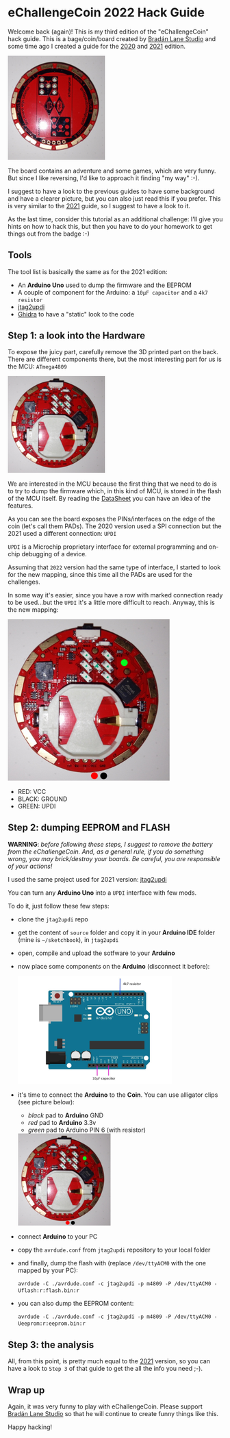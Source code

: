 # eChallengeCoin 2022 Hack Guide

Welcome back (again)! This is my third edition of the "eChallengeCoin" hack guide.  This is a bage/coin/board created by [Bradán Lane Studio](https://www.tindie.com/stores/bradanlane/) and some time ago I created a guide for the [2020](https://github.com/cecio/eChallengeCoin-2020/blob/main/README.md)  and [2021](https://github.com/cecio/eChallengeCoin-2021/blob/main/README.md) edition.

<img src="https://github.com/cecio/eChallengeCoin-2022/blob/main/Pictures/Front.jpg" alt="thecoin" height="45%" width="45%"/>

The board contains an adventure and some games, which are very funny. But since I like reversing, I'd like to approach it finding  "my way" :-).

I suggest to have a look to the previous guides to have some background and have a clearer picture, but you can also just read this if you prefer. This is very similar to the [2021](https://github.com/cecio/eChallengeCoin-2021/blob/main/README.md) guide, so I suggest to have a look to it.

As the last time, consider this tutorial as an additional challenge: I'll give you hints on how to hack this, but then you have to do your homework to get things out from the badge :-)

## Tools

The tool list is basically the same as for the 2021 edition:

- An **Arduino Uno** used to dump the firmware and the EEPROM
- A couple of component for the Arduino: a `10μF capacitor` and a `4k7 resistor`
- [jtag2updi](https://github.com/ElTangas/jtag2updi)
- [Ghidra](https://github.com/NationalSecurityAgency/ghidra) to have a "static" look to the code

## Step 1: a look into the Hardware

To expose the juicy part, carefully remove the 3D printed part on the back. There are different components there, but the most interesting part for us is the MCU: `ATmega4809`

<img src="https://github.com/cecio/eChallengeCoin-2022/blob/main/Pictures/Back.jpg" alt="thecoin_back_1" height="45%" width="45%"/>

We are interested in the MCU because the first thing that we need to do is to try to dump the firmware which, in this kind of MCU, is stored in the flash of the MCU itself. By reading the [DataSheet](http://ww1.microchip.com/downloads/en/DeviceDoc/ATmega4808-4809-Data-Sheet-DS40002173A.pdf) you can have an idea of the features.

As you can see the board exposes the PINs/interfaces on the edge of the coin (let's call them PADs). The 2020 version used a SPI connection but the 2021 used a different connection: `UPDI`

`UPDI` is a Microchip proprietary interface for external programming and on-chip debugging of a device.

Assuming that `2022` version had the same type of interface, I started to look for the new mapping, since this time all the PADs are used for the challenges. 

In some way it's easier, since you have a row with marked connection ready to be used...but the `UPDI` it's a little more difficult to reach. Anyway, this is the new mapping: 

<img src="https://github.com/cecio/eChallengeCoin-2022/blob/main/Pictures/connection.jpg" alt="Connections" height="75%" width="75%"/>

- RED: VCC
- BLACK: GROUND
- GREEN: UPDI

## Step 2: dumping EEPROM and FLASH

**WARNING**: *before following these steps, I suggest to remove the battery from the eChallengeCoin. And, as a general rule, if you do something wrong, you may brick/destroy your boards. Be careful, you are responsible of your actions!*

I used the same project used for 2021 version:  [jtag2updi](https://github.com/ElTangas/jtag2updi)

You can turn any **Arduino Uno** into a `UPDI` interface with few mods.

To do it, just follow these few steps:

- clone the `jtag2updi` repo

- get the content of `source` folder and copy it in your **Arduino IDE** folder (mine is `~/sketchbook`), in `jtag2updi`

- open, compile and upload the sotfware to your **Arduino**

- now place some components on the **Arduino** (disconnect it before):

  <img src="https://github.com/cecio/eChallengeCoin-2022/blob/main/Pictures/arduino_components.jpg" alt="Components" height="75%" width="75%"/>

- it's time to connect the **Arduino** to the **Coin**. You can use alligator clips (see picture below):

  - *black* pad to **Arduino** GND
  - *red* pad to **Arduino** 3.3v
  - *green* pad to Arduino PIN 6 (with resistor)

  <img src="https://github.com/cecio/eChallengeCoin-2022/blob/main/Pictures/connection.jpg" alt="Connections" height="45%" width="45%"/>

- connect **Arduino** to your PC

- copy the `avrdude.conf` from `jtag2updi` repository to your local folder

- and finally, dump the flash with (replace `/dev/ttyACM0` with the one mapped by your PC):

  ```
  avrdude -C ./avrdude.conf -c jtag2updi -p m4809 -P /dev/ttyACM0 -Uflash:r:flash.bin:r
  ```

- you can also dump the EEPROM content:

  ```
  avrdude -C ./avrdude.conf -c jtag2updi -p m4809 -P /dev/ttyACM0 -Ueeprom:r:eeprom.bin:r
  ```

## Step 3: the analysis

All, from this point, is pretty much equal to the [2021](https://github.com/cecio/eChallengeCoin-2021) version, so you can have a look to `Step 3` of  that guide to get the all the info you need ;-).

## Wrap up

Again, it was very funny to play with eChallengeCoin. Please support  [Bradán Lane Studio](https://www.tindie.com/stores/bradanlane/) so that he will continue to create funny things like this. 

Happy hacking!

 





